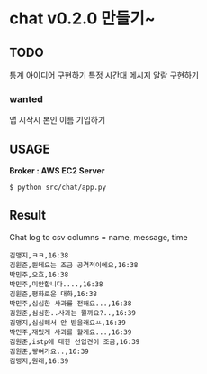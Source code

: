 # chat v0.2.0 만들기~
## TODO
통계 아이디어 구현하기
특정 시간대 메시지 알람 구현하기
### wanted
앱 시작시 본인 이름 기입하기 
## USAGE
**Broker : AWS EC2 Server**
```bash
$ python src/chat/app.py
```
## Result
Chat log to csv
columns = name, message, time
```
김맹지,ㅋㅋ,16:38
김원준,뭔데요는 조금 공격적이에요,16:38
박민주,오호,16:38
박민주,미안합니다....,16:38
김원준,평화로운 대화,16:38
박민주,심심한 사과를 전해요...,16:38
김원준,심심한..사과는 뭘까요?..,16:39
김맹지,심심해서 안 받을래요ㅛ,16:39
박민주,재밌게 사과를 할게요...,16:39
김원준,istp에 대한 선입견이 조금,16:39
김원준,쌓여가요..,16:39
김맹지,원래,16:39
```
